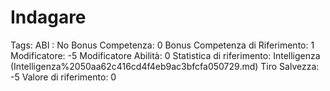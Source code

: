 # Indagare

Tags: ABI
: No
Bonus Competenza: 0
Bonus Competenza di Riferimento: 1
Modificatore: -5
Modificatore  Abilità: 0
Statistica di riferimento: Intelligenza (Intelligenza%2050aa62c416cd4f4eb9ac3bfcfa050729.md)
Tiro Salvezza: -5
Valore di riferimento: 0